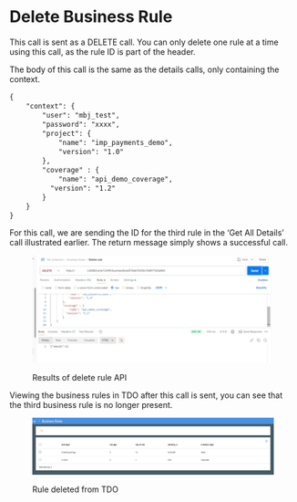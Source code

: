 # Delete Business Rule

This call is sent as a DELETE call.  You can only delete one rule at a time using this call, as the rule ID is part of the header.

&#x20;

The body of this call is the same as the details calls, only containing the context.

&#x20;

```
{
    "context": {
        "user": "mbj_test",
        "password": "xxxx",
        "project": {
            "name": "imp_payments_demo",
            "version": "1.0"
        },
        "coverage" : {
            "name": "api_demo_coverage",
          "version": "1.2"
        }
    }
}
```

&#x20;

For this call, we are sending the ID for the third rule in the ‘Get All Details’ call illustrated earlier.  The return message simply shows a successful call.

&#x20;&#x20;

<figure><img src="../../../../../.gitbook/assets/image (119).png" alt=""><figcaption><p>Results of delete rule API</p></figcaption></figure>

&#x20; Viewing the business rules in TDO after this call is sent, you can see that the third business rule is no longer present.

&#x20;

<figure><img src="../../../../../.gitbook/assets/image (120).png" alt=""><figcaption><p>Rule deleted from TDO</p></figcaption></figure>
